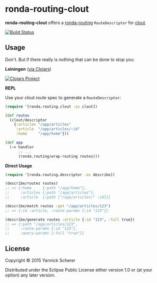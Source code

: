 # ronda-routing-clout

__ronda-routing-clout__ offers a [ronda-routing](https://github.com/xsc/ronda-routing) `RouteDescriptor` for [clout](https://github.com/weavejester/clout).

[![Build Status](https://travis-ci.org/xsc/ronda-routing-clout.svg)](https://travis-ci.org/xsc/ronda-routing-clout)

## Usage

Don't. But if there really is nothing that can be done to stop you:

__Leiningen__ ([via Clojars](http://clojars.org/ronda/routing-clout))

[![Clojars Project](http://clojars.org/ronda/routing-clout/latest-version.svg)](http://clojars.org/ronda/routing-clout)

__REPL__

Use your clout route spec to generate a `RouteDescriptor`:

```clojure
(require '[ronda.routing.clout :as clout])

(def routes
  (clout/descriptor
    {:articles "/app/articles"
     :article  "/app/articles/:id"
     :home     "/app/home"}))

(def app
  (-> handler
      ;; ...
      (ronda.routing/wrap-routing routes)))
```

__Direct Usage__

```clojure
(require '[ronda.routing.descriptor :as describe])

(describe/routes routes)
;; => {:home     {:path "/app/home"},
;;     :articles {:path "/app/articles"},
;;     :article  {:path ["/app/articles/" :id]}}

(describe/match routes :get "/app/articles/123")
;; => {:id :article, :route-params {:id "123"}}

(describe/generate routes :article {:id "123", :full true})
;; => {:path "/app/articles/123",
;;     :route-params {:id "123"},
;;     :query-params {:full "true"}}
```

## License

Copyright &copy; 2015 Yannick Scherer

Distributed under the Eclipse Public License either version 1.0 or (at
your option) any later version.
